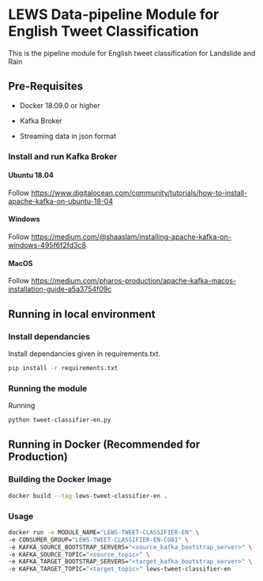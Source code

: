 # LEWS Data-pipeline Module for English Tweet Classification

This is the pipeline module for English tweet classification for Landslide and Rain

## Pre-Requisites

- Docker 18.09.0 or higher

- Kafka Broker

- Streaming data in json format

### Install and run Kafka Broker
#### Ubuntu 18.04
Follow https://www.digitalocean.com/community/tutorials/how-to-install-apache-kafka-on-ubuntu-18-04
#### Windows 
Follow https://medium.com/@shaaslam/installing-apache-kafka-on-windows-495f6f2fd3c8
#### MacOS
Follow https://medium.com/pharos-production/apache-kafka-macos-installation-guide-a5a3754f09c

## Running in local environment
### Install dependancies
Install dependancies given in requirements.txt. 
```bash
pip install -r requirements.txt
```

### Running the module

Running
```bash
python tweet-classifier-en.py
```

## Running in Docker (Recommended for Production)
### Building the Docker Image


```bash
docker build --tag lews-tweet-classifier-en .
```

### Usage


```bash
docker run -e MODULE_NAME="LEWS-TWEET-CLASSIFIER-EN" \
-e CONSUMER_GROUP="LEWS-TWEET-CLASSIFIER-EN-CG01" \
-e KAFKA_SOURCE_BOOTSTRAP_SERVERS="<source_kafka_bootstrap_server>" \
-e KAFKA_SOURCE_TOPIC="<source_topic>" \
-e KAFKA_TARGET_BOOTSTRAP_SERVERS="<target_kafka_bootstrap_server>" \
-e KAFKA_TARGET_TOPIC="<target_topic>" lews-tweet-classifier-en
```